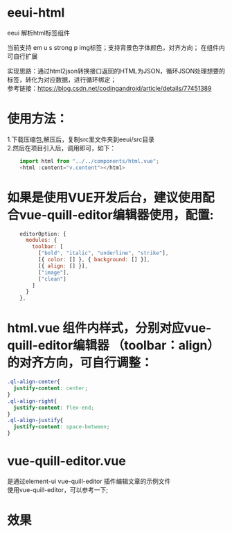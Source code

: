 # eeui-html
eeui 解析html标签组件

当前支持 em u s strong p img标签；支持背景色字体颜色，对齐方向； 在组件内可自行扩展

实现思路：通过html2json转换接口返回的HTML为JSON，循环JSON处理想要的标签，转化为对应数据，进行循环绑定；  
参考链接：https://blog.csdn.net/codingandroid/article/details/77451389

# 使用方法：
1.下载压缩包,解压后，复制src里文件夹到eeui/src目录  
2.然后在项目引入后，调用即可，如下：  
```javascript
    import html from "../../components/html.vue";
    <html :content="v.content"></html>
```

# 如果是使用VUE开发后台，建议使用配合vue-quill-editor编辑器使用，配置:

```javascript
    editorOption: {
      modules: {
        toolbar: [
          ["bold", "italic", "underline", "strike"],
          [{ color: [] }, { background: [] }],
          [{ align: [] }],
          ["image"],
          ["clean"]
        ]
      }
    },
```
# html.vue 组件内样式，分别对应vue-quill-editor编辑器 （toolbar：align） 的对齐方向，可自行调整：
```css
.ql-align-center{
  justify-content: center;
}
.ql-align-right{
  justify-content: flex-end;
}
.ql-align-justify{
  justify-content: space-between;
}
```

# vue-quill-editor.vue  
是通过element-ui vue-quill-editor 插件编辑文章的示例文件  
使用vue-quill-editor，可以参考一下;

# 效果
